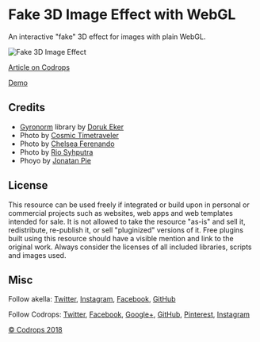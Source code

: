 # Fake 3D Image Effect with WebGL

An interactive "fake" 3D effect for images with plain WebGL.

![Fake 3D Image Effect](https://tympanus.net/codrops/wp-content/uploads/2019/02/Fake3dEffect_featured1.jpg)

[Article on Codrops](https://tympanus.net/codrops/?p=38413)

[Demo](http://tympanus.net/Tutorials/Fake3DEffect/)

## Credits

- [Gyronorm](https://github.com/dorukeker/gyronorm.js/) library by [Doruk Eker](http://dorukeker.com)
- Photo by [Cosmic Timetraveler](https://unsplash.com/photos/YK_8mABhrtc)
- Photo by [Chelsea Ferenando](https://unsplash.com/photos/WJRZNL7rDF8)
- Photo by [Rio Syhputra](https://unsplash.com/photos/JnOHvMgw_Jo)
- Phoyo by [Jonatan Pie](https://unsplash.com/photos/3l3RwQdHRHg)

## License

This resource can be used freely if integrated or build upon in personal or commercial projects such as websites, web apps and web templates intended for sale. It is not allowed to take the resource "as-is" and sell it, redistribute, re-publish it, or sell "pluginized" versions of it. Free plugins built using this resource should have a visible mention and link to the original work. Always consider the licenses of all included libraries, scripts and images used.

## Misc

Follow akella: [Twitter](https://twitter.com/akella), [Instagram](http://instagram.com/akella_), [Facebook](https://facebook.com/akella), [GitHub](https://github.com/akella)

Follow Codrops: [Twitter](http://www.twitter.com/codrops), [Facebook](http://www.facebook.com/codrops), [Google+](https://plus.google.com/101095823814290637419), [GitHub](https://github.com/codrops), [Pinterest](http://www.pinterest.com/codrops/), [Instagram](https://www.instagram.com/codropsss/)

[© Codrops 2018](http://www.codrops.com)
